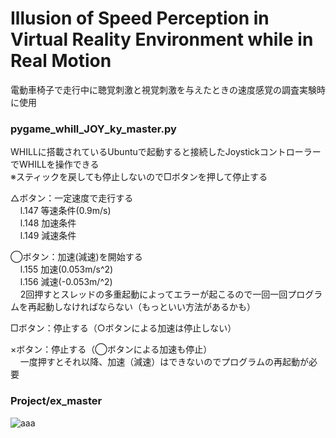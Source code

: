 # Illusion of Speed Perception in Virtual Reality Environment while in Real Motion
電動車椅子で走行中に聴覚刺激と視覚刺激を与えたときの速度感覚の調査実験時に使用

### pygame_whill_JOY_ky_master.py

WHILLに搭載されているUbuntuで起動すると接続したJoystickコントローラーでWHILLを操作できる  
※スティックを戻しても停止しないので□ボタンを押して停止する

△ボタン：一定速度で走行する  
    l.147 等速条件(0.9m/s)  
    l.148 加速条件  
    l.149 減速条件

◯ボタン：加速(減速)を開始する  
    l.155 加速(0.053m/s^2)  
    l.156 減速(-0.053m/^2)  
    2回押すとスレッドの多重起動によってエラーが起こるので一回一回プログラムを再起動しなければならない（もっといい方法があるかも）
  
 □ボタン：停止する（○ボタンによる加速は停止しない）
 
 ×ボタン：停止する（◯ボタンによる加速も停止）  
     一度押すとそれ以降、加速（減速）はできないのでプログラムの再起動が必要
  
  ### Project/ex_master
  
![aaa](https://user-images.githubusercontent.com/63037880/155871882-de79d7fd-c146-492b-adc1-af2b43abf59e.png)
